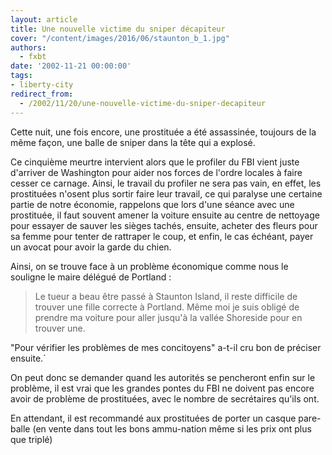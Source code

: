 ```yaml
---
layout: article
title: Une nouvelle victime du sniper décapiteur
cover: "/content/images/2016/06/staunton_b_1.jpg"
authors:
  - fxbt
date: '2002-11-21 00:00:00'
tags:
- liberty-city
redirect_from:
  - /2002/11/20/une-nouvelle-victime-du-sniper-decapiteur
---
```


Cette nuit, une fois encore, une prostituée a été assassinée, toujours de la même façon, une balle de sniper dans la tête qui a explosé.

Ce cinquième meurtre intervient alors que le profiler du FBI vient juste d'arriver de Washington pour aider nos forces de l'ordre locales à faire cesser ce carnage. Ainsi, le travail du profiler ne sera pas vain, en effet, les prostituées n'osent plus sortir faire leur travail, ce qui paralyse une certaine partie de notre économie, rappelons que lors d'une séance avec une prostituée, il faut souvent amener la voiture ensuite au centre de nettoyage pour essayer de sauver les sièges tachés, ensuite, acheter des fleurs pour sa femme pour tenter de rattraper le coup, et enfin, le cas échéant, payer un avocat pour avoir la garde du chien.

Ainsi, on se trouve face à un problème économique comme nous le souligne le maire délégué de Portland :

> Le tueur a beau être passé à Staunton Island, il reste difficile de trouver une fille correcte à Portland. Même moi je suis obligé de prendre ma voiture pour aller jusqu'à la vallée Shoreside pour en trouver une.

"Pour vérifier les problèmes de mes concitoyens" a-t-il cru bon de préciser ensuite.`

On peut donc se demander quand les autorités se pencheront enfin sur le problème, il est vrai que les grandes pontes du FBI ne doivent pas encore avoir de problème de prostituées, avec le nombre de secrétaires qu'ils ont.

En attendant, il est recommandé aux prostituées de porter un casque pare-balle (en vente dans tout les bons ammu-nation même si les prix ont plus que triplé)